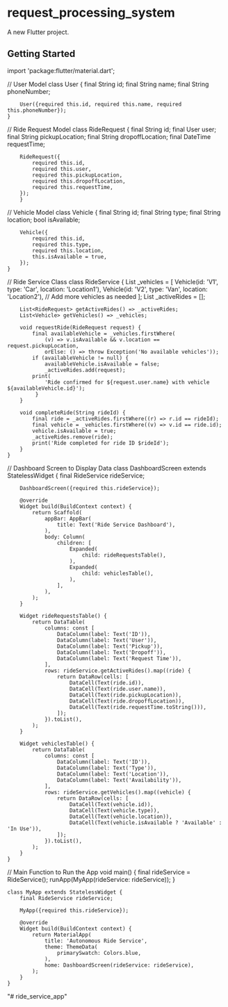 # request_processing_system

A new Flutter project.

## Getting Started

import 'package:flutter/material.dart';

// User Model
    class User {
        final String id;
        final String name;
        final String phoneNumber;

        User({required this.id, required this.name, required this.phoneNumber});
    }

// Ride Request Model
    class RideRequest {
        final String id;
        final User user;
        final String pickupLocation;
        final String dropoffLocation;
        final DateTime requestTime;

        RideRequest({
            required this.id,
            required this.user,
            required this.pickupLocation,
            required this.dropoffLocation,
            required this.requestTime,
        });
        }

// Vehicle Model
    class Vehicle {
        final String id;
        final String type;
        final String location;
        bool isAvailable;

        Vehicle({
            required this.id,
            required this.type,
            required this.location,
            this.isAvailable = true,
        });
    }

// Ride Service Class
    class RideService {
        List<Vehicle> _vehicles = [
            Vehicle(id: 'V1', type: 'Car', location: 'Location1'),
            Vehicle(id: 'V2', type: 'Van', location: 'Location2'),
            // Add more vehicles as needed
        ];
        List<RideRequest> _activeRides = [];

        List<RideRequest> getActiveRides() => _activeRides;
        List<Vehicle> getVehicles() => _vehicles;

        void requestRide(RideRequest request) {
            final availableVehicle = _vehicles.firstWhere(
                (v) => v.isAvailable && v.location == request.pickupLocation,
                orElse: () => throw Exception('No available vehicles'));
            if (availableVehicle != null) {
                availableVehicle.isAvailable = false;
                _activeRides.add(request);
            print(
                'Ride confirmed for ${request.user.name} with vehicle ${availableVehicle.id}');
             }
        }

        void completeRide(String rideId) {
            final ride = _activeRides.firstWhere((r) => r.id == rideId);
            final vehicle = _vehicles.firstWhere((v) => v.id == ride.id);
            vehicle.isAvailable = true;
            _activeRides.remove(ride);
            print('Ride completed for ride ID $rideId');
        }
    }

// Dashboard Screen to Display Data
    class DashboardScreen extends StatelessWidget {
        final RideService rideService;

        DashboardScreen({required this.rideService});

        @override
        Widget build(BuildContext context) {
            return Scaffold(
                appBar: AppBar(
                    title: Text('Ride Service Dashboard'),
                ),
                body: Column(
                    children: [
                        Expanded(
                            child: rideRequestsTable(),
                        ),
                        Expanded(
                            child: vehiclesTable(),
                        ),
                    ],
                ),
            );
        }

        Widget rideRequestsTable() {
            return DataTable(
                columns: const [
                    DataColumn(label: Text('ID')),
                    DataColumn(label: Text('User')),
                    DataColumn(label: Text('Pickup')),
                    DataColumn(label: Text('Dropoff')),
                    DataColumn(label: Text('Request Time')),
                ],
                rows: rideService.getActiveRides().map((ride) {
                    return DataRow(cells: [
                        DataCell(Text(ride.id)),
                        DataCell(Text(ride.user.name)),
                        DataCell(Text(ride.pickupLocation)),
                        DataCell(Text(ride.dropoffLocation)),
                        DataCell(Text(ride.requestTime.toString())),
                    ]);
                }).toList(),
            );
        }

        Widget vehiclesTable() {
            return DataTable(
                columns: const [
                    DataColumn(label: Text('ID')),
                    DataColumn(label: Text('Type')),
                    DataColumn(label: Text('Location')),
                    DataColumn(label: Text('Availability')),
                ],
                rows: rideService.getVehicles().map((vehicle) {
                    return DataRow(cells: [
                        DataCell(Text(vehicle.id)),
                        DataCell(Text(vehicle.type)),
                        DataCell(Text(vehicle.location)),
                        DataCell(Text(vehicle.isAvailable ? 'Available' : 'In Use')),
                    ]);
                }).toList(),
            );
        }
    }

// Main Function to Run the App 
    void main() {
        final rideService = RideService();
        runApp(MyApp(rideService: rideService));
    }

    class MyApp extends StatelessWidget {
        final RideService rideService;

        MyApp({required this.rideService});

        @override
        Widget build(BuildContext context) {
            return MaterialApp(
                title: 'Autonomous Ride Service',
                theme: ThemeData(
                    primarySwatch: Colors.blue,
                ),
                home: DashboardScreen(rideService: rideService),
            );
        }
    }
"# ride_service_app" 
